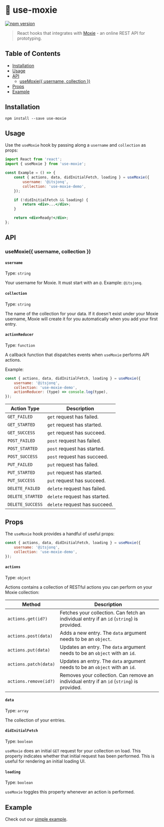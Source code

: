 # 🔗 use-moxie

[![npm version](https://badge.fury.io/js/use-moxie.svg)](https://badge.fury.io/js/use-moxie)

> React hooks that integrates with [Moxie](https://usemoxie.xyz/) - an online REST API for prototyping.

## Table of Contents

<!-- START doctoc generated TOC please keep comment here to allow auto update -->
<!-- DON'T EDIT THIS SECTION, INSTEAD RE-RUN doctoc TO UPDATE -->

-   [Installation](#installation)
-   [Usage](#usage)
-   [API](#api)
    -   [useMoxie({ username, collection })](#usemoxie-username-collection-)
-   [Props](#props)
-   [Example](#example)

<!-- END doctoc generated TOC please keep comment here to allow auto update -->

## Installation

```
npm install --save use-moxie
```

## Usage

Use the `useMoxie` hook by passing along a `username` and `collection` as props:

```jsx
import React from 'react';
import { useMoxie } from 'use-moxie';

const Example = () => {
	const { actions, data, didInitialFetch, loading } = useMoxie({
		username: '@itsjonq',
		collection: 'use-moxie-demo',
	});

	if (!didInitialFetch && loading) {
		return <div>...</div>;
	}

	return <div>Ready!</div>;
};
```

## API

### useMoxie({ username, collection })

#### `username`

Type: `string`

Your username for Moxie. It must start with an `@`. Example: `@itsjonq`.

#### `collection`

Type: `string`

The name of the collection for your data. If it doesn't exist under your Moxie username, Moxie will create it for you automatically when you add your first entry.

#### `actionReducer`

Type: `function`

A callback function that dispatches events when `useMoxie` performs API actions.

Example:

```jsx
const { actions, data, didInitialFetch, loading } = useMoxie({
	username: '@itsjonq',
	collection: 'use-moxie-demo',
	actionReducer: (type) => console.log(type),
});
```

| Action Type      | Description                   |
| ---------------- | ----------------------------- |
| `GET_FAILED`     | `get` request has failed.     |
| `GET_STARTED`    | `get` request has started.    |
| `GET_SUCCESS`    | `get` request has succeed.    |
| `POST_FAILED`    | `post` request has failed.    |
| `POST_STARTED`   | `post` request has started.   |
| `POST_SUCCESS`   | `post` request has succeed.   |
| `PUT_FAILED`     | `put` request has failed.     |
| `PUT_STARTED`    | `put` request has started.    |
| `PUT_SUCCESS`    | `put` request has succeed.    |
| `DELETE_FAILED`  | `delete` request has failed.  |
| `DELETE_STARTED` | `delete` request has started. |
| `DELETE_SUCCESS` | `delete` request has succeed. |

## Props

The `useMoxie` hook provides a handful of useful props:

```jsx
const { actions, data, didInitialFetch, loading } = useMoxie({
	username: '@itsjonq',
	collection: 'use-moxie-demo',
});
```

#### `actions`

Type: `object`

Actions contains a collection of RESTful actions you can perform on your Moxie collection:

| Method                | Description                                                                                |
| --------------------- | ------------------------------------------------------------------------------------------ |
| `actions.get(id?)`    | Fetches your collection. Can fetch an individual entry if an `id` (`string`) is provided.  |
| `actions.post(data)`  | Adds a new entry. The `data` argument needs to be an `object`.                             |
| `actions.put(data)`   | Updates an entry. The `data` argument needs to be an `object` with an `id`.                |
| `actions.patch(data)` | Updates an entry. The `data` argument needs to be an `object` with an `id`.                |
| `actions.remove(id?)` | Removes your collection. Can remove an individual entry if an `id` (`string`) is provided. |

#### `data`

Type: `array`

The collection of your entries.

#### `didInitialFetch`

Type: `boolean`

`useMoxie` does an initial `GET` request for your collection on load. This property indicates whether that initial request has been performed. This is useful for rendering an initial loading UI.

#### `loading`

Type: `boolean`

`useMoxie` toggles this property whenever an action is performed.

## Example

Check out our [simple example](https://github.com/ItsJonQ/use-moxie/blob/master/src/__stories__/useMoxie.stories.js).

